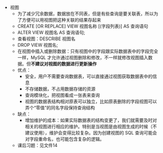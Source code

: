 - 视图
  - 为了减少冗余数据，数据放在不同表，但是有些查询是要关联表，所以为了方便可以用视图把这种关联的结果存起来
  - CREATE [OR REPLACE] VIEW 视图名称 [(字段列表)] AS 查询语句
  - ALTER VIEW 视图名 AS 查询语句;
  - 查看视图：DESCRIBE 视图名
  - DROP VIEW 视图名;
  - 在视图中插入或删除数据：只有视图中的字段跟实际数据表中的字段完全一样，MySQL 才允许通过视图删除和修改，不一样就修改视图插入数据。但**不建议对视图的数据进行更新操作**
  - 优点：
    - 安全，用户不需要查询数据表，可以直接通过视图获取数据表中的信息
    - 不存储数据，不占用数据存储的资源
    - 查询模块化，把视图看成一张表来查询
    - 视图的数据表结构相对原表可以独立，比如原表删除的字段视图可以弄个“零值”的同名字段保持查询结构
  - 缺点：
    - 增加维护的成本：如果实际数据表的结构变更了，我们就需要及时对相关的视图进行相应的维护。特别是当视图是由视图生成的时候（不建议使用），维护会变得比较复杂。因为创建视图的 SQL 查询可能会对字段重命名，也可能包含复杂的逻辑。
  - 课后习题：见文件14

